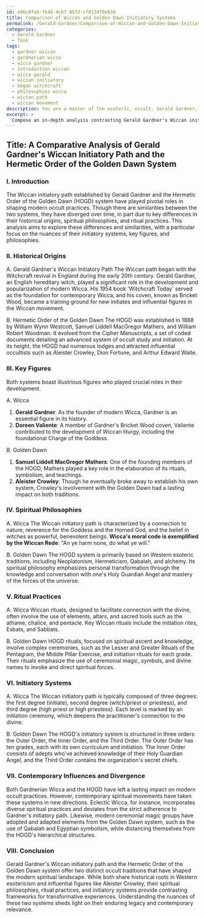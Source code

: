 ```yaml
---
id: e86c8fe6-fb48-4cb7-85fd-cf813df0e638
title: Comparison of Wiccan and Golden Dawn Initiatory Systems
permalink: /Gerald-Gardner/Comparison-of-Wiccan-and-Golden-Dawn-Initiatory-Systems/
categories:
  - Gerald Gardner
  - Task
tags:
  - gardner wiccan
  - gardnerian wicca
  - wicca gardner
  - introduction wiccan
  - wicca gerald
  - wiccan initiatory
  - began witchcraft
  - philosophies wicca
  - wiccan path
  - wiccan movement
description: You are a master of the esoteric, occult, Gerald Gardner, you complete tasks to the absolute best of your ability, no matter if you think you were not trained to do the task specifically, you will attempt to do it anyways, since you have performed the tasks you are given with great mastery, accuracy, and deep understanding of what is requested. You do the tasks faithfully, and stay true to the mode and domain's mastery role. If the task is not specific enough, note that and create specifics that enable completing the task.
excerpt: > 
  Compose an in-depth analysis contrasting Gerald Gardner's Wiccan initiatory path and the Hermetic Order of the Golden Dawn system, focusing on their historical origins, key figures, spiritual philosophies, and ritual practices. Delve into the nuances of the various degrees and aspects of each tradition, citing specific examples such as the influences of Aleister Crowley on both systems, the role of the Goddess and the elements in Wiccan initiation, and the significance of Qabalah and Egyptian symbolism in the Golden Dawn. Additionally, examine the impact of these systems on modern occult practices and how they have shaped or diverged from contemporary spiritual movements.
---
```


## Title: A Comparative Analysis of Gerald Gardner's Wiccan Initiatory Path and the Hermetic Order of the Golden Dawn System

### I. Introduction
The Wiccan initiatory path established by Gerald Gardner and the Hermetic Order of the Golden Dawn (HOGD) system have played pivotal roles in shaping modern occult practices. Though there are similarities between the two systems, they have diverged over time, in part due to key differences in their historical origins, spiritual philosophies, and ritual practices. This analysis aims to explore these differences and similarities, with a particular focus on the nuances of their initiatory systems, key figures, and philosophies.

### II. Historical Origins

A. Gerald Gardner's Wiccan Initiatory Path
The Wiccan path began with the Witchcraft revival in England during the early 20th century. Gerald Gardner, an English hereditary witch, played a significant role in the development and popularization of modern Wicca. His 1954 book 'Witchcraft Today' served as the foundation for contemporary Wicca, and his coven, known as Bricket Wood, became a training ground for new initiates and influential figures in the Wiccan movement.

B. Hermetic Order of the Golden Dawn
The HOGD was established in 1888 by William Wynn Westcott, Samuel Liddell MacGregor Mathers, and William Robert Woodman. It evolved from the Cipher Manuscripts, a set of coded documents detailing an advanced system of occult study and initiation. At its height, the HOGD had numerous lodges and attracted influential occultists such as Aleister Crowley, Dion Fortune, and Arthur Edward Waite.

### III. Key Figures
Both systems boast illustrious figures who played crucial roles in their development.

A. Wicca
1. **Gerald Gardner**: As the founder of modern Wicca, Gardner is an essential figure in its history.
2. **Doreen Valiente**: A member of Gardner's Bricket Wood coven, Valiente contributed to the development of Wiccan liturgy, including the foundational Charge of the Goddess.

B. Golden Dawn
1. **Samuel Liddell MacGregor Mathers**: One of the founding members of the HOGD, Mathers played a key role in the elaboration of its rituals, symbolism, and teachings.
2. **Aleister Crowley**: Though he eventually broke away to establish his own system, Crowley's involvement with the Golden Dawn had a lasting impact on both traditions.

### IV. Spiritual Philosophies

A. Wicca
The Wiccan initiatory path is characterized by a connection to nature, reverence for the Goddess and the Horned God, and the belief in witches as powerful, benevolent beings. **Wicca's moral code is exemplified by the Wiccan Rede**: "An ye harm none, do what ye will."

B. Golden Dawn
The HOGD system is primarily based on Western esoteric traditions, including Neoplatonism, Hermeticism, Qabalah, and alchemy. Its spiritual philosophy emphasizes personal transformation through the knowledge and conversation with one's Holy Guardian Angel and mastery of the forces of the universe.

### V. Ritual Practices

A. Wicca
Wiccan rituals, designed to facilitate connection with the divine, often involve the use of elements, altars, and sacred tools such as the athame, chalice, and pentacle. Key Wiccan rituals include the initiation rites, Esbats, and Sabbats.

B. Golden Dawn
HOGD rituals, focused on spiritual ascent and knowledge, involve complex ceremonies, such as the Lesser and Greater Rituals of the Pentagram, the Middle Pillar Exercise, and initiation rituals for each grade. Their rituals emphasize the use of ceremonial magic, symbols, and divine names to invoke and direct spiritual forces.

### VI. Initiatory Systems

A. Wicca
The Wiccan initiatory path is typically composed of three degrees: the first degree (initiate), second degree (witch/priest or priestess), and third degree (high priest or high priestess). Each level is marked by an initiation ceremony, which deepens the practitioner's connection to the divine.

B. Golden Dawn
The HOGD's initiatory system is structured in three orders: the Outer Order, the Inner Order, and the Third Order. The Outer Order has ten grades, each with its own curriculum and initiation. The Inner Order consists of adepts who've achieved knowledge of their Holy Guardian Angel, and the Third Order contains the organization's secret chiefs.

### VII. Contemporary Influences and Divergence
Both Gardnerian Wicca and the HOGD have left a lasting impact on modern occult practices. However, contemporary spiritual movements have taken these systems in new directions. Eclectic Wicca, for instance, incorporates diverse spiritual practices and deviates from the strict adherence to Gardner's initiatory path. Likewise, modern ceremonial magic groups have adopted and adapted elements from the Golden Dawn system, such as the use of Qabalah and Egyptian symbolism, while distancing themselves from the HOGD's hierarchical structures.

### VIII. Conclusion
Gerald Gardner's Wiccan initiatory path and the Hermetic Order of the Golden Dawn system offer two distinct occult traditions that have shaped the modern spiritual landscape. While both share historical roots in Western esotericism and influential figures like Aleister Crowley, their spiritual philosophies, ritual practices, and initiatory systems provide contrasting frameworks for transformative experiences. Understanding the nuances of these two systems sheds light on their enduring legacy and contemporary relevance.
